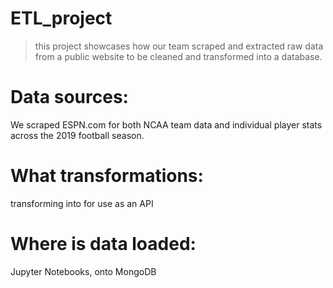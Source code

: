 # ETL_project
>this project showcases how our team scraped and extracted raw data from a public website to be cleaned and transformed into a database.

# Data sources: 
We scraped ESPN.com for both NCAA team data and individual player stats across the 2019 football season.

# What transformations:
transforming into for use as an API

# Where is data loaded: 
Jupyter Notebooks, onto MongoDB
